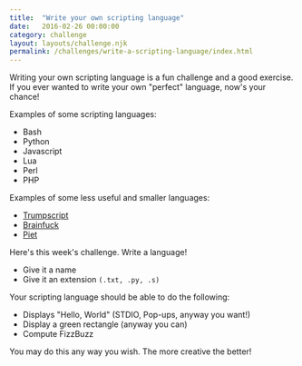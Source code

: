 ```yaml
---
title:  "Write your own scripting language"
date:   2016-02-26 00:00:00
category: challenge
layout: layouts/challenge.njk
permalink: /challenges/write-a-scripting-language/index.html
---
```


Writing your own scripting language is a fun challenge and a good exercise. If you ever wanted to
write your own "perfect" language, now's your chance!

Examples of some scripting languages:
   - Bash
   - Python
   - Javascript
   - Lua
   - Perl
   - PHP

Examples of some less useful and smaller languages:

  - [Trumpscript](https://github.com/samshadwell/TrumpScript)
  - [Brainfuck](https://github.com/redevined/brainfuck)
  - [Piet](http://www.dangermouse.net/esoteric/piet.html)


Here's this week's challenge. Write a language! 

  - Give it a name
  - Give it an extension `(.txt, .py, .s)`

Your scripting language should be able to do the following:

  - Displays "Hello, World" (STDIO, Pop-ups, anyway you want!)
  - Display a green rectangle (anyway you can)
  - Compute FizzBuzz 

You may do this any way you wish. The more creative the better! 
